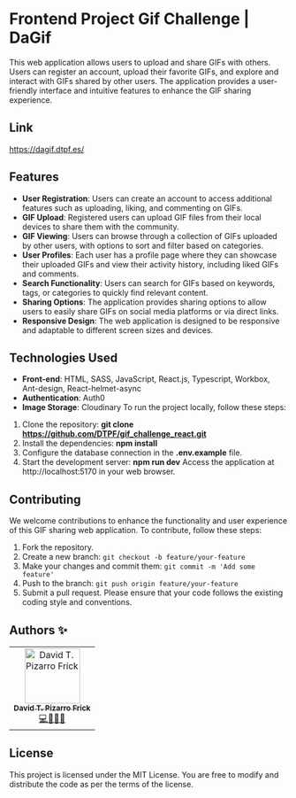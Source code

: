 # Frontend Project Gif Challenge | DaGif

This web application allows users to upload and share GIFs with others. Users can register an account, upload their favorite GIFs, and explore and interact with GIFs shared by other users. The application provides a user-friendly interface and intuitive features to enhance the GIF sharing experience.

## Link
https://dagif.dtpf.es/

## Features
- <b>User Registration</b>: Users can create an account to access additional features such as uploading, liking, and commenting on GIFs.
- <b>GIF Upload</b>: Registered users can upload GIF files from their local devices to share them with the community.
- <b>GIF Viewing</b>: Users can browse through a collection of GIFs uploaded by other users, with options to sort and filter based on categories.
- <b>User Profiles</b>: Each user has a profile page where they can showcase their uploaded GIFs and view their activity history, including liked GIFs and comments.
- <b>Search Functionality</b>: Users can search for GIFs based on keywords, tags, or categories to quickly find relevant content.
- <b>Sharing Options</b>: The application provides sharing options to allow users to easily share GIFs on social media platforms or via direct links.
- <b>Responsive Design</b>: The web application is designed to be responsive and adaptable to different screen sizes and devices.

## Technologies Used
- <b>Front-end</b>: HTML, SASS, JavaScript, React.js, Typescript, Workbox, Ant-design, React-helmet-async
- <b>Authentication</b>: Auth0
- <b>Image Storage</b>: Cloudinary
To run the project locally, follow these steps:

1. Clone the repository: <b>git clone https://github.com/DTPF/gif_challenge_react.git</b>
2. Install the dependencies: <b>npm install</b>
3. Configure the database connection in the <b>.env.example</b> file.
4. Start the development server: <b>npm run dev</b>
Access the application at http://localhost:5170 in your web browser.

## Contributing
We welcome contributions to enhance the functionality and user experience of this GIF sharing web application. To contribute, follow these steps:

1. Fork the repository.
2. Create a new branch: `git checkout -b feature/your-feature`
3. Make your changes and commit them: `git commit -m 'Add some feature'`
4. Push to the branch: `git push origin feature/your-feature`
5. Submit a pull request.
Please ensure that your code follows the existing coding style and conventions.

## Authors ✨
<table>
  <tbody>
    <tr>
      <td align="center">
        <a href="https://github.com/DTPF">
          <img src="https://avatars.githubusercontent.com/u/60478224" width="100px" alt="David T. Pizarro Frick"/>
          <br />
          <sub>
          <b>David T. Pizarro Frick</b>
          </sub>
        </a>
        <br />
        <a href="#tools-dtpf" title="code-tools-maintenance-design">💻🔧🚧🎨</a>
      </td>
     
    
  </tbody>
</table>

## License
This project is licensed under the MIT License. You are free to modify and distribute the code as per the terms of the license.